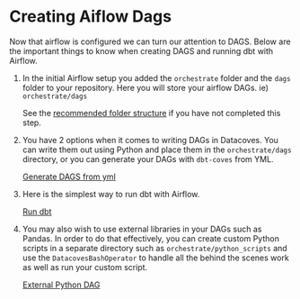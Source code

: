 # Creating Aiflow Dags
Now that airflow is configured we can turn our attention to DAGS. Below are the important things to know when creating DAGS and running dbt with Airflow.

1. In the initial Airflow setup you added the `orchestrate` folder and the `dags` folder to your repository. Here you will store your airflow DAGs. ie) `orchestrate/dags`

   See the <a href= "/#/explanation/best-practices/datacoves/folder-structure.md" target="_blank" rel="noopener">recommended folder structure</a> if you have not completed this step.
   
2. You have 2 options when it comes to writing DAGs in Datacoves. You can write them out using Python and place them in the `orchestrate/dags` directory, or you can generate your DAGs with `dbt-coves` from YML. 
    
    <a href="/#/how-tos/airflow/generate-dags-from-yml" target="_blank" rel="noopener">Generate DAGS from yml</a>

3. Here is the simplest way to run dbt with Airflow.

    <a href="/#/how-tos/airflow/run-dbt" target="_blank" rel="noopener">Run dbt</a>

4. You may also wish to use external libraries in your DAGs such as Pandas. In order to do that effectively, you can create custom Python scripts in a separate directory such as `orchestrate/python_scripts` and use the `DatacovesBashOperator` to handle all the behind the scenes work as well as run your custom script.

    <a href="/#/how-tos/airflow/external-python-dag" target="_blank" rel="noopener">External Python DAG</a>
